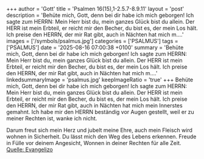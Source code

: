 +++
author = 'Gott'
title = 'Psalmen 16(15),1-2.5.7-8.9.11'
layout = 'post'
description = 'Behüte mich, Gott, denn bei dir habe ich mich geborgen! Ich sagte zum HERRN: Mein Herr bist du, mein ganzes Glück bist du allein. Der HERR ist mein Erbteil, er reicht mir den Becher, du bist es, der mein Los hält. Ich preise den HERRN, der mir Rat gibt, auch in Nächten hat mich m....'
images = ['/symbols/psalmus.jpg']
categories = ['PSALMUS']
tags = ['PSALMUS']
date = '2025-08-16 07:00:38 +0100'
summary = 'Behüte mich, Gott, denn bei dir habe ich mich geborgen! Ich sagte zum HERRN: Mein Herr bist du, mein ganzes Glück bist du allein. Der HERR ist mein Erbteil, er reicht mir den Becher, du bist es, der mein Los hält. Ich preise den HERRN, der mir Rat gibt, auch in Nächten hat mich m....'
linkedsummaryImage = 'psalmus.jpg'
keepImageRatio = 'true'
+++
Behüte mich, Gott, denn bei dir habe ich mich geborgen!
Ich sagte zum HERRN: Mein Herr bist du, mein ganzes Glück bist du allein.
Der HERR ist mein Erbteil, er reicht mir den Becher, du bist es, der mein Los hält.
Ich preise den HERRN, der mir Rat gibt, auch in Nächten hat mich mein Innerstes gemahnt.<!--more-->
Ich habe mir den HERRN beständig vor Augen gestellt, weil er zu meiner Rechten ist, wanke ich nicht.

Darum freut sich mein Herz und jubelt meine Ehre, auch mein Fleisch wird wohnen in Sicherheit.
Du lässt mich den Weg des Lebens erkennen. Freude in Fülle vor deinem Angesicht, Wonnen in deiner Rechten für alle Zeit.<br> [Quelle: Evangelizo](https://evangeliumtagfuertag.org/DE/gospel)
